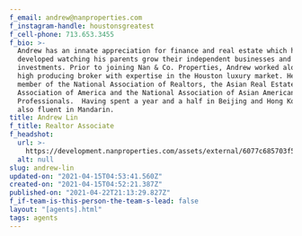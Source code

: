 ```yaml
---
f_email: andrew@nanproperties.com
f_instagram-handle: houstonsgreatest
f_cell-phone: 713.653.3455
f_bio: >-
  Andrew has an innate appreciation for finance and real estate which he
  developed watching his parents grow their independent businesses and property
  investments. Prior to joining Nan & Co. Properties, Andrew worked alongside a
  high producing broker with expertise in the Houston luxury market. He is a
  member of the National Association of Realtors, the Asian Real Estate
  Association of America and the National Association of Asian American
  Professionals.  Having spent a year and a half in Beijing and Hong Kong, he is
  also fluent in Mandarin.
title: Andrew Lin
f_title: Realtor Associate
f_headshot:
  url: >-
    https://development.nanproperties.com/assets/external/6077c685703f551487a5e640_602605164909doptimized_c26ebf5403db1854cf6dde320deafcc7-1.jpeg
  alt: null
slug: andrew-lin
updated-on: "2021-04-15T04:53:41.560Z"
created-on: "2021-04-15T04:52:21.387Z"
published-on: "2021-04-22T21:13:29.827Z"
f_if-team-is-this-person-the-team-s-lead: false
layout: "[agents].html"
tags: agents
---
```


